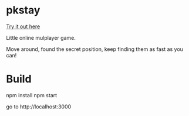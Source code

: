 # pkstay

[Try it out here](http://pkstay.com/)

Little online mulplayer game.

Move around, found the secret position, keep finding them as fast as you can!

# Build

npm install
npm start

go to http://localhost:3000